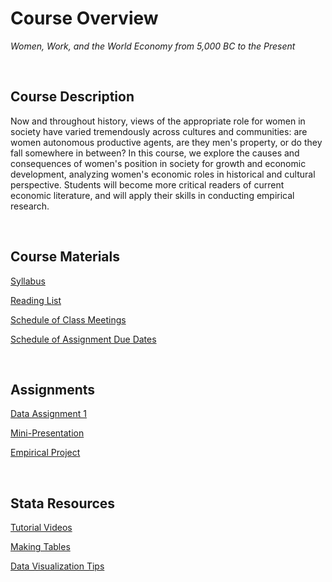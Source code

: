 # Course Overview

_Women, Work, and the World Economy from 5,000 BC to the Present_  

<br>

## Course Description

Now and throughout history, views of the appropriate role for women in society have varied tremendously across cultures and communities: are women autonomous productive agents, are they men's property, or do they fall somewhere in between? In this course, we explore the causes and consequences of women's position in society for growth and economic development, analyzing women's economic roles in historical and cultural perspective. Students will become more critical readers of current economic literature, and will apply their skills in conducting empirical research.

<br>

## Course Materials

[Syllabus](https://pjakiela.github.io/ECON460/ECON460-syllabus-2024-09-06.pdf)  

[Reading List](https://pjakiela.github.io/ECON460/readings.html) 

[Schedule of Class Meetings](https://pjakiela.github.io/ECON460/schedule.html)  

[Schedule of Assignment Due Dates](https://pjakiela.github.io/ECON460/assignments.html)  

<br>

## Assignments

[Data Assignment 1](https://pjakiela.github.io/ECON460/data1.html)  

[Mini-Presentation](https://pjakiela.github.io/ECON460/mini-presentation.html)  

<!-- [Data Assignment 2](https://pjakiela.github.io/ECON460/data2.html) --> 

<!-- [Data Assignment 3](https://pjakiela.github.io/ECON460/data3.html) --> 

<!-- [Mini-Presentation](https://pjakiela.github.io/ECON460/mini-presentation.html)  -->  

[Empirical Project](https://pjakiela.github.io/ECON460/project.html)  

<br>

## Stata Resources

[Tutorial Videos](https://pjakiela.github.io/stata/)  

[Making Tables](https://pjakiela.github.io/stata/making-tables.html)

[Data Visualization Tips](https://pjakiela.github.io/stata/dataviz.html)
